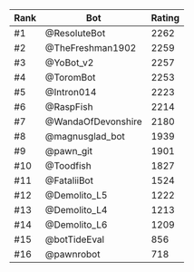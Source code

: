 Rank|Bot|Rating
---|---|---
#1|@ResoluteBot|2262
#2|@TheFreshman1902|2259
#3|@YoBot_v2|2257
#4|@ToromBot|2253
#5|@Intron014|2223
#6|@RaspFish|2214
#7|@WandaOfDevonshire|2180
#8|@magnusglad_bot|1939
#9|@pawn_git|1901
#10|@Toodfish|1827
#11|@FataliiBot|1524
#12|@Demolito_L5|1222
#13|@Demolito_L4|1213
#14|@Demolito_L6|1209
#15|@botTideEval|856
#16|@pawnrobot|718
